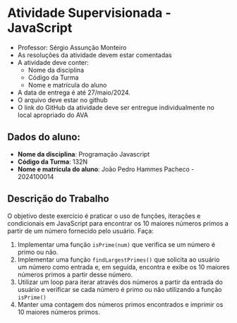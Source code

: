 # Atividade Supervisionada - JavaScript
- Professor: Sérgio Assunção Monteiro
- As resoluções da atividade devem estar comentadas
- A atividade deve conter:
    * Nome da disciplina
    * Código da Turma
    * Nome e matrícula do aluno
- A data de entrega é até 27/maio/2024.
- O arquivo deve estar no github
- O link do GitHub da atividade deve ser entregue individualmente no local apropriado do AVA

## Dados do aluno:
- **Nome da disciplina**: Programação Javascript
- **Código da Turma**: 132N
- **Nome e matrícula do aluno**: João Pedro Hammes Pacheco - 2024100014

## Descrição do Trabalho
O objetivo deste exercício é praticar o uso de funções, iterações e condicionais em JavaScript para
encontrar os 10 maiores números primos a partir de um número fornecido pelo usuário. Faça:

1. Implementar uma função `isPrime(num)` que verifica se um número é primo ou não.
2. Implementar uma função `findLargestPrimes()` que solicita ao usuário um número como entrada e, em seguida, encontra e exibe os 10 maiores números primos a partir desse número.
3. Utilizar um loop para iterar através dos números a partir da entrada do usuário e verificar se cada número é primo ou não utilizando a função `isPrime()` 
4. Manter uma contagem dos números primos encontrados e imprimir os 10 maiores números primos.